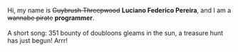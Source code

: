 Hi, my name is ~~Guybrush Threepwood~~ **Luciano Federico Pereira**, and I am a ~~wannabe pirate~~ **programmer**.<br><br>A short song: 351 bounty of doubloons gleams in the sun, a treasure hunt has just begun! Arrr!

